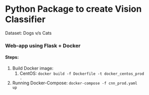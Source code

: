 # Python Package to create Vision Classifier

Dataset: Dogs v/s Cats 

### Web-app using Flask + Docker
#### Steps:
1. Build Docker image: 
    1. CentOS: <code>docker build -f Dockerfile -t docker_centos_prod .</code>
2. Running Docker-Compose: <code>docker-compose -f cnn_prod.yaml up</code>